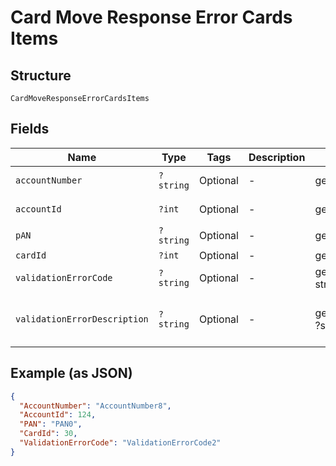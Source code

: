 
# Card Move Response Error Cards Items

## Structure

`CardMoveResponseErrorCardsItems`

## Fields

| Name | Type | Tags | Description | Getter | Setter |
|  --- | --- | --- | --- | --- | --- |
| `accountNumber` | `?string` | Optional | - | getAccountNumber(): ?string | setAccountNumber(?string accountNumber): void |
| `accountId` | `?int` | Optional | - | getAccountId(): ?int | setAccountId(?int accountId): void |
| `pAN` | `?string` | Optional | - | getPAN(): ?string | setPAN(?string pAN): void |
| `cardId` | `?int` | Optional | - | getCardId(): ?int | setCardId(?int cardId): void |
| `validationErrorCode` | `?string` | Optional | - | getValidationErrorCode(): ?string | setValidationErrorCode(?string validationErrorCode): void |
| `validationErrorDescription` | `?string` | Optional | - | getValidationErrorDescription(): ?string | setValidationErrorDescription(?string validationErrorDescription): void |

## Example (as JSON)

```json
{
  "AccountNumber": "AccountNumber8",
  "AccountId": 124,
  "PAN": "PAN0",
  "CardId": 30,
  "ValidationErrorCode": "ValidationErrorCode2"
}
```

